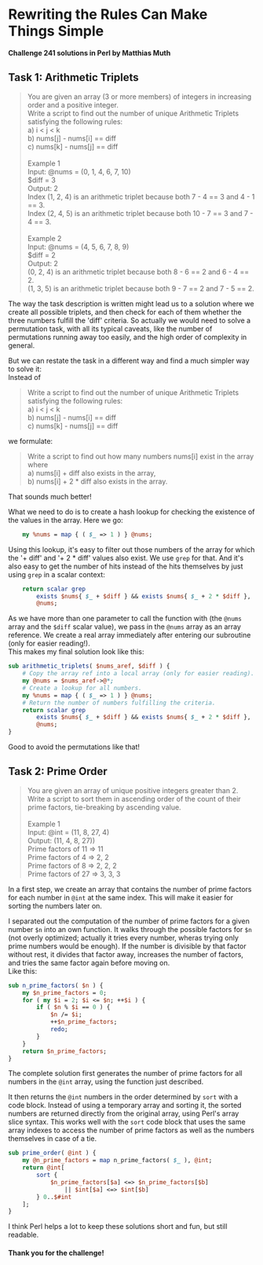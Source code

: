 # Rewriting the Rules Can Make Things Simple
**Challenge 241 solutions in Perl by Matthias Muth**

## Task 1: Arithmetic Triplets

> You are given an array (3 or more members) of integers in increasing order and a positive integer.<br/>
> Write a script to find out the number of unique Arithmetic Triplets satisfying the following rules:<br/>
> a) i < j < k<br/>
> b) nums[j] - nums[i] == diff<br/>
> c) nums[k] - nums[j] == diff<br/>
> <br/>
> Example 1<br/>
> Input: @nums = (0, 1, 4, 6, 7, 10)<br/>
>     \$diff = 3<br/>
> Output: 2<br/>
> Index (1, 2, 4) is an arithmetic triplet because both  7 - 4 == 3 and 4 - 1 == 3.<br/>
> Index (2, 4, 5) is an arithmetic triplet because both 10 - 7 == 3 and 7 - 4 == 3.<br/>
> <br/>
> Example 2<br/>
> Input: @nums = (4, 5, 6, 7, 8, 9)<br/>
>     \$diff = 2<br/>
> Output: 2<br/>
> (0, 2, 4) is an arithmetic triplet because both 8 - 6 == 2 and 6 - 4 == 2.<br/>
> (1, 3, 5) is an arithmetic triplet because both 9 - 7 == 2 and 7 - 5 == 2.<br/>

The way the task description is written might lead us to a solution where we create all  possible triplets, and then check for each of them whether the three numbers fulfill  the 'diff' criteria. So actually we would need to solve a permutation task, with all its typical caveats, like the number of permutations running away too easily, and the high order of complexity in general. 

But we can restate the task in a different way and find a much simpler way to solve it:<br/>
Instead of 

> Write a script to find out the number of unique Arithmetic Triplets satisfying the following rules:<br/>
> a) i < j < k<br/>
> b) nums[j] - nums[i] == diff<br/>
> c) nums[k] - nums[j] == diff<br/>

we formulate:
> Write a script to find out how many numbers nums[i] exist in the array where<br/>
> a) nums[i] + diff also exists in the array,<br/>
> b) nums[i] + 2 * diff also exists in the array.

That sounds much better!

What we need to do is to create a hash lookup for checking the existence of the values in the array.
Here we go:

```perl
    my %nums = map { ( $_ => 1 ) } @nums;
```
Using this lookup, it's easy to filter out those numbers of the array
for which the '+ diff' and '+ 2 * diff' values also exist.
We use `grep` for that.
And it's also easy to get the number of hits instead of the hits themselves by just using `grep` in a scalar context:

```perl
    return scalar grep
        exists $nums{ $_ + $diff } && exists $nums{ $_ + 2 * $diff },
        @nums;
```
As we have more than one parameter to call the function with (the `@nums` array and the `$diff` scalar value),
we pass in the `@nums` array as an array reference. We create a real array immediately after entering our subroutine (only for easier reading!).<br/>
This makes my  final solution look like this:

```perl
sub arithmetic_triplets( $nums_aref, $diff ) {
    # Copy the array ref into a local array (only for easier reading).
    my @nums = $nums_aref->@*;
    # Create a lookup for all numbers.
    my %nums = map { ( $_ => 1 ) } @nums;
    # Return the number of numbers fulfilling the criteria.
    return scalar grep
        exists $nums{ $_ + $diff } && exists $nums{ $_ + 2 * $diff },
        @nums;
}
```
Good to avoid the permutations like that!

## Task 2: Prime Order

> You are given an array of unique positive integers greater than 2.<br/>
> Write a script to sort them in ascending order of the count of their prime factors, tie-breaking by ascending value.<br/>
> <br/>
> Example 1<br/>
> Input: @int = (11, 8, 27, 4)<br/>
> Output: (11, 4, 8, 27))<br/>
> Prime factors of 11 => 11<br/>
> Prime factors of  4 => 2, 2<br/>
> Prime factors of  8 => 2, 2, 2<br/>
> Prime factors of 27 => 3, 3, 3<br/>

In a first step, we create an array that contains the number of prime factors for each number in `@int` at the same index.
This will make it easier for sorting the numbers later on.

I separated out the computation of the number of prime factors for a given number `$n`  into an own function.
It walks through the possible factors for `$n` (not overly optimized; actually it tries every number, wheras trying only prime numbers would be enough). If the number is divisible by that factor without rest, it divides that factor away, increases the number of factors, and tries the same factor again before moving on.<br/>
Like this:     

```perl
sub n_prime_factors( $n ) {
    my $n_prime_factors = 0;
    for ( my $i = 2; $i <= $n; ++$i ) {
        if ( $n % $i == 0 ) {
            $n /= $i;
            ++$n_prime_factors;
            redo;
        }
    }
    return $n_prime_factors;
}
```

The complete solution first generates the number of prime factors for all numbers in the `@int` array,
using the function just described. 

It then returns the `@int` numbers in the order determined by `sort` with a code block. Instead of using a temporary array and sorting it, the sorted numbers are returned directly from the original array, using Perl's array slice syntax. This works well with the `sort` code block that uses the same array indexes to access the number of prime factors as well as the numbers themselves in case of a tie. 

```perl
sub prime_order( @int ) {
    my @n_prime_factors = map n_prime_factors( $_ ), @int;
    return @int[
        sort {
            $n_prime_factors[$a] <=> $n_prime_factors[$b]
                || $int[$a] <=> $int[$b]
        } 0..$#int
    ];
}
```

I think Perl helps a lot to keep these solutions short and fun, but still readable.  

#### **Thank you for the challenge!**
